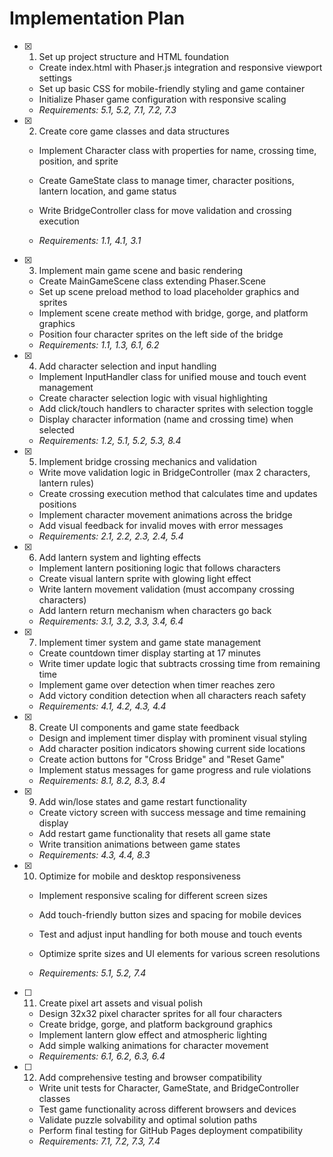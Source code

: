 # Implementation Plan

- [x] 1. Set up project structure and HTML foundation

  - Create index.html with Phaser.js integration and responsive viewport settings
  - Set up basic CSS for mobile-friendly styling and game container
  - Initialize Phaser game configuration with responsive scaling
  - _Requirements: 5.1, 5.2, 7.1, 7.2, 7.3_

- [x] 2. Create core game classes and data structures

  - Implement Character class with properties for name, crossing time, position, and sprite
  - Create GameState class to manage timer, character positions, lantern location, and game status
  - Write BridgeController class for move validation and crossing execution

  - _Requirements: 1.1, 4.1, 3.1_

- [x] 3. Implement main game scene and basic rendering

  - Create MainGameScene class extending Phaser.Scene
  - Set up scene preload method to load placeholder graphics and sprites
  - Implement scene create method with bridge, gorge, and platform graphics
  - Position four character sprites on the left side of the bridge
  - _Requirements: 1.1, 1.3, 6.1, 6.2_

- [x] 4. Add character selection and input handling

  - Implement InputHandler class for unified mouse and touch event management
  - Create character selection logic with visual highlighting
  - Add click/touch handlers to character sprites with selection toggle
  - Display character information (name and crossing time) when selected
  - _Requirements: 1.2, 5.1, 5.2, 5.3, 8.4_

- [x] 5. Implement bridge crossing mechanics and validation

  - Write move validation logic in BridgeController (max 2 characters, lantern rules)
  - Create crossing execution method that calculates time and updates positions
  - Implement character movement animations across the bridge
  - Add visual feedback for invalid moves with error messages
  - _Requirements: 2.1, 2.2, 2.3, 2.4, 5.4_

- [x] 6. Add lantern system and lighting effects

  - Implement lantern positioning logic that follows characters
  - Create visual lantern sprite with glowing light effect
  - Write lantern movement validation (must accompany crossing characters)
  - Add lantern return mechanism when characters go back
  - _Requirements: 3.1, 3.2, 3.3, 3.4, 6.4_

- [x] 7. Implement timer system and game state management

  - Create countdown timer display starting at 17 minutes
  - Write timer update logic that subtracts crossing time from remaining time
  - Implement game over detection when timer reaches zero
  - Add victory condition detection when all characters reach safety
  - _Requirements: 4.1, 4.2, 4.3, 4.4_

- [x] 8. Create UI components and game state feedback

  - Design and implement timer display with prominent visual styling
  - Add character position indicators showing current side locations
  - Create action buttons for "Cross Bridge" and "Reset Game"
  - Implement status messages for game progress and rule violations
  - _Requirements: 8.1, 8.2, 8.3, 8.4_

- [x] 9. Add win/lose states and game restart functionality

  - Create victory screen with success message and time remaining display
  - Add restart game functionality that resets all game state
  - Write transition animations between game states
  - _Requirements: 4.3, 4.4, 8.3_

- [x] 10. Optimize for mobile and desktop responsiveness

  - Implement responsive scaling for different screen sizes

  - Add touch-friendly button sizes and spacing for mobile devices
  - Test and adjust input handling for both mouse and touch events
  - Optimize sprite sizes and UI elements for various screen resolutions
  - _Requirements: 5.1, 5.2, 7.4_

- [ ] 11. Create pixel art assets and visual polish

  - Design 32x32 pixel character sprites for all four characters
  - Create bridge, gorge, and platform background graphics
  - Implement lantern glow effect and atmospheric lighting
  - Add simple walking animations for character movement
  - _Requirements: 6.1, 6.2, 6.3, 6.4_

- [ ] 12. Add comprehensive testing and browser compatibility
  - Write unit tests for Character, GameState, and BridgeController classes
  - Test game functionality across different browsers and devices
  - Validate puzzle solvability and optimal solution paths
  - Perform final testing for GitHub Pages deployment compatibility
  - _Requirements: 7.1, 7.2, 7.3, 7.4_
